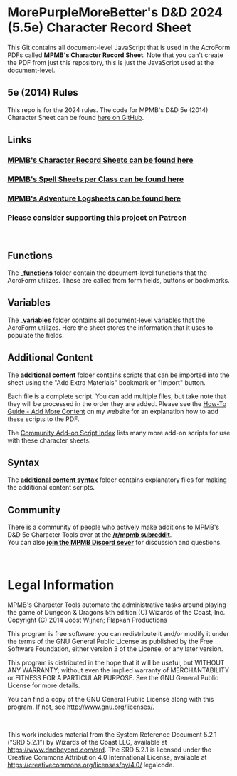 # MorePurpleMoreBetter's D&D 2024 (5.5e) Character Record Sheet
This Git contains all document-level JavaScript that is used in the AcroForm PDFs called **MPMB's Character Record Sheet**. Note that you can't create the PDF from just this repository, this is just the JavaScript used at the document-level.

## 5e (2014) Rules
This repo is for the 2024 rules. The code for MPMB's D&D 5e (2014) Character Sheet can be found [here on GitHub](https://github.com/morepurplemorebetter/MPMBs-Character-Record-Sheet).

## Links

### [MPMB's Character Record Sheets can be found here](https://www.flapkan.com/download/#charactersheets)

### [MPMB's Spell Sheets per Class can be found here](https://www.flapkan.com/download/#spellsheets)

### [MPMB's Adventure Logsheets can be found here](https://www.flapkan.com/download/#logsheets)

### [Please consider supporting this project on Patreon](https://patreon.com/morepurplemorebetter)

&nbsp;

## Functions
The **[\_functions](https://github.com/morepurplemorebetter/MPMBs-Character-Record-Sheet/tree/master/_functions)** folder contain the document-level functions that the AcroForm utilizes.
These are called from form fields, buttons or bookmarks.

## Variables
The **[\_variables](https://github.com/morepurplemorebetter/MPMBs-Character-Record-Sheet/tree/master/_variables)** folder contains all document-level variables that the AcroForm utilizes.
Here the sheet stores the information that it uses to populate the fields.

## Additional Content
The **[additional content](https://github.com/morepurplemorebetter/MPMBs-Character-Record-Sheet/tree/master/additional%20content)** folder contains scripts that can be imported into the sheet using the "Add Extra Materials" bookmark or "Import" button.

Each file is a complete script. You can add multiple files, but take note that they will be processed in the order they are added.
Please see the [How-To Guide - Add More Content](https://www.flapkan.com/how-to/add-more-content) on my website for an explanation how to add these scripts to the PDF.

The [Community Add-on Script Index](https://www.flapkan.com/mpmb/index) lists many more add-on scripts for use with these character sheets.

## Syntax
The **[additional content syntax](https://github.com/morepurplemorebetter/MPMBs-Character-Record-Sheet/tree/master/additional%20content%20syntax)** folder contains explanatory files for making the additional content scripts.

## Community
There is a community of people who actively make additions to MPMB's D&D 5e Character Tools over at the **[/r/mpmb subreddit](https://www.reddit.com/r/mpmb/)**.    
You can also **[join the MPMB Discord sever](https://discord.gg/Qjq9Z5Q)** for discussion and questions.

&nbsp;

# Legal Information
MPMB's Character Tools automate the administrative tasks around playing the game of Dungeon & Dragons 5th edition (C)  Wizards of the Coast, Inc. Copyright (C) 2014  Joost Wijnen; Flapkan Productions

This program is free software: you can redistribute it and/or modify it under the terms of the GNU General Public License as published by the Free Software Foundation, either version 3 of the License, or any later version.

This program is distributed in the hope that it will be useful, but WITHOUT ANY WARRANTY; without even the implied warranty of MERCHANTABILITY or FITNESS FOR A PARTICULAR PURPOSE. See the GNU General Public License for more details.

You can find a copy of the GNU General Public License along with this program.  If not, see <http://www.gnu.org/licenses/>.

&nbsp;

This work includes material from the System Reference Document 5.2.1 (“SRD 5.2.1”) by Wizards of the Coast LLC, available at https://www.dndbeyond.com/srd. The SRD 5.2.1 is licensed under the Creative Commons Attribution 4.0 International License, available at https://creativecommons.org/licenses/by/4.0/ legalcode.